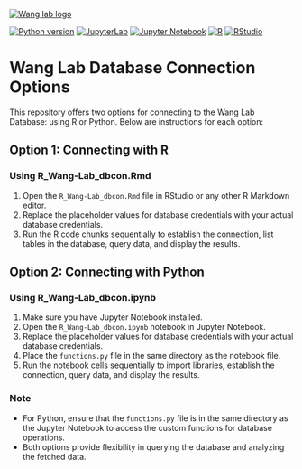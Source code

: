 [![Wang lab logo](https://static.wixstatic.com/media/c544bf_0e3064b159ae42238c83dca23bc352e8~mv2.png/v1/crop/x_0,y_0,w_1918,h_2080/fill/w_91,h_100,al_c,q_85,usm_0.66_1.00_0.01,enc_auto/lab_icon_3.png)](https://www.dianewanglab.com/)



[![Python version](https://img.shields.io/pypi/pyversions/pandas)](https://www.python.org/)
[![JupyterLab](https://img.shields.io/badge/Jupyter-lab-orange)](https://jupyter.org/)
[![Jupyter Notebook](https://img.shields.io/badge/Jupyter-Notebook-orange)](https://jupyter.org/)
[![R](https://img.shields.io/badge/R-blue)](https://www.r-project.org/)
[![RStudio](https://img.shields.io/badge/RStudio-blue)](https://posit.co/download/rstudio-desktop/)

# Wang Lab Database Connection Options

This repository offers two options for connecting to the Wang Lab Database: using R or Python. Below are instructions for each option:

## Option 1: Connecting with R

### Using R_Wang-Lab_dbcon.Rmd

1. Open the `R_Wang-Lab_dbcon.Rmd` file in RStudio or any other R Markdown editor.
2. Replace the placeholder values for database credentials with your actual database credentials.
3. Run the R code chunks sequentially to establish the connection, list tables in the database, query data, and display the results.

## Option 2: Connecting with Python

### Using R_Wang-Lab_dbcon.ipynb

1. Make sure you have Jupyter Notebook installed.
2. Open the `R_Wang-Lab_dbcon.ipynb` notebook in Jupyter Notebook.
3. Replace the placeholder values for database credentials with your actual database credentials.
4. Place the `functions.py` file in the same directory as the notebook file.
5. Run the notebook cells sequentially to import libraries, establish the connection, query data, and display the results.

### Note

- For Python, ensure that the `functions.py` file is in the same directory as the Jupyter Notebook to access the custom functions for database operations.
- Both options provide flexibility in querying the database and analyzing the fetched data.